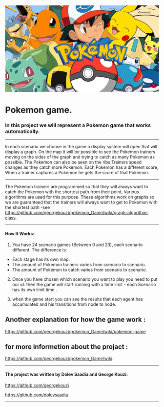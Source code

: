 ![](src/images/‏‏pokemon.PNG)
# Pokemon game.

### In this project we will represent a Pokemon game that works automatically.
----

In each scenario we choose in the game a display system will open that will display a graph.
On the map it will be possible to see the Pokemon trainers moving on the sides of the graph and trying to catch as many Pokemon as possible.
The Pokemon can also be seen on the ribs
Trainers speed changes as they catch more Pokemon.
Each Pokemon has a different score,
When a trainer captures a Pokemon he gets the score of that Pokemon.

-------------------------------------------------------------------------------------

The Pokemon trainers are programmed so that they will always want to catch the Pokemon with the shortest path from their point,
Various algorithms are used for this purpose.
These algorithms work on graphs so we are guaranteed that the trainers will always want to get to Pokemon with the shortest path -see https://github.com/georgekouzi/pokemon_Game/wiki/graph-algorithm-class.

-------------------------------------------------------------------------------------


#### How It Works:

1) You have 24 scenario games (Between 0 and 23), each scenario different.
   The difference is:
* Each stage has its own map.
* The amount of Pokemon trainers varies from scenario to scenario.
* The amount of Pokemon to catch varies from scenario to scenario.

2) Once you have chosen which scenario you want to play you need to put our id. 
then the game will start running with a time limit - each Scenario has its own limit time .

3) when the game start you can see the results that each agent has accumulated and his transitions from node to node.

## Another explanation for how the game work : 
https://github.com/georgekouzi/pokemon_Game/wiki/pokemon-game

## for more informetion about the projact : 
https://github.com/georgekouzi/pokemon_Game/wiki.

----

#### The project was written by Dolev Saadia and George Kouzi:



https://github.com/georgekouzi


https://github.com/dolevsaadia

----



